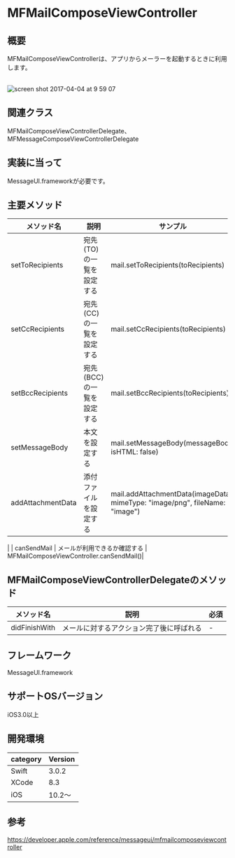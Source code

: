 # MFMailComposeViewController

## 概要
MFMailComposeViewControllerは、アプリからメーラーを起動するときに利用します。<br><br>

![screen shot 2017-04-04 at 9 59 07](https://cloud.githubusercontent.com/assets/9479568/24637646/c142e8c6-191d-11e7-9996-e879a56b63d9.png)

## 関連クラス
MFMailComposeViewControllerDelegate、MFMessageComposeViewControllerDelegate

## 実装に当って
MessageUI.frameworkが必要です。

## 主要メソッド

|メソッド名|説明|サンプル|
|---|---|---|
| setToRecipients  |  宛先(TO)の一覧を設定する |  mail.setToRecipients(toRecipients) |
| setCcRecipients  |  宛先(CC)の一覧を設定する |  mail.setCcRecipients(toRecipients) |
| setBccRecipients  |  宛先(BCC)の一覧を設定する |  mail.setBccRecipients(toRecipients) |
| setMessageBody  |  本文を設定する | mail.setMessageBody(messageBody, isHTML: false)  |
| addAttachmentData  | 添付ファイルを設定する |  mail.addAttachmentData(imageData, mimeType: "image/png", fileName: "image")
 |
| canSendMail  |  メールが利用できるか確認する |  MFMailComposeViewController.canSendMail()|

## MFMailComposeViewControllerDelegateのメソッド
|メソッド名|説明|必須|
|---|---|---|
|didFinishWith  | メールに対するアクション完了後に呼ばれる | - |

## フレームワーク
MessageUI.framework

## サポートOSバージョン
iOS3.0以上

## 開発環境
|category | Version| 
|---|---|
| Swift | 3.0.2 |
| XCode | 8.3 |
| iOS | 10.2〜 |

## 参考
https://developer.apple.com/reference/messageui/mfmailcomposeviewcontroller
